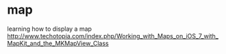 map
===

learning how to display a map
http://www.techotopia.com/index.php/Working_with_Maps_on_iOS_7_with_MapKit_and_the_MKMapView_Class
